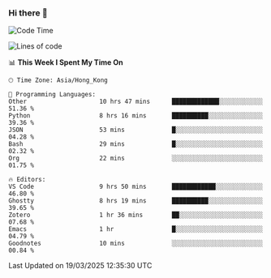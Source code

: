 ### Hi there 👋

<!--
**nicehiro/nicehiro** is a ✨ _special_ ✨ repository because its `README.md` (this file) appears on your GitHub profile.

Here are some ideas to get you started:

- 🔭 I’m currently working on ...
- 🌱 I’m currently learning ...
- 👯 I’m looking to collaborate on ...
- 🤔 I’m looking for help with ...
- 💬 Ask me about ...
- 📫 How to reach me: ...
- 😄 Pronouns: ...
- ⚡ Fun fact: ...
-->

<!--START_SECTION:waka-->
![Code Time](http://img.shields.io/badge/Code%20Time-380%20hrs%2010%20mins-blue)

![Lines of code](https://img.shields.io/badge/From%20Hello%20World%20I%27ve%20Written-1.6%20million%20lines%20of%20code-blue)

📊 **This Week I Spent My Time On** 

```text
🕑︎ Time Zone: Asia/Hong_Kong

💬 Programming Languages: 
Other                    10 hrs 47 mins      █████████████░░░░░░░░░░░░   51.36 % 
Python                   8 hrs 16 mins       ██████████░░░░░░░░░░░░░░░   39.36 % 
JSON                     53 mins             █░░░░░░░░░░░░░░░░░░░░░░░░   04.28 % 
Bash                     29 mins             █░░░░░░░░░░░░░░░░░░░░░░░░   02.32 % 
Org                      22 mins             ░░░░░░░░░░░░░░░░░░░░░░░░░   01.75 % 

🔥 Editors: 
VS Code                  9 hrs 50 mins       ████████████░░░░░░░░░░░░░   46.80 % 
Ghostty                  8 hrs 19 mins       ██████████░░░░░░░░░░░░░░░   39.65 % 
Zotero                   1 hr 36 mins        ██░░░░░░░░░░░░░░░░░░░░░░░   07.68 % 
Emacs                    1 hr                █░░░░░░░░░░░░░░░░░░░░░░░░   04.79 % 
Goodnotes                10 mins             ░░░░░░░░░░░░░░░░░░░░░░░░░   00.84 % 
```


 Last Updated on 19/03/2025 12:35:30 UTC
<!--END_SECTION:waka-->
